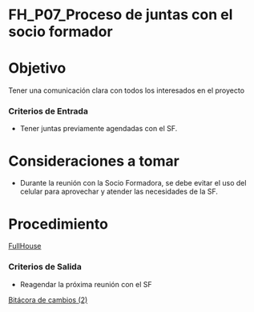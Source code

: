 # FH_P07_Proceso de juntas con el socio formador

# Objetivo

Tener una comunicación clara con todos los interesados en el proyecto

### Criterios de Entrada

- Tener juntas previamente agendadas con el SF.

# Consideraciones a tomar

- Durante la reunión con la Socio Formadora, se debe evitar el uso del celular para aprovechar y atender las necesidades de la SF.

# Procedimiento

[FullHouse](FH_P07_Proceso%20de%20juntas%20con%20el%20socio%20formador%20a9cc1116ec36447394c983ebbbfd0521/FullHouse%208334e5dcecea462594deeb475b5bc2c6.csv)

### Criterios de Salida

- Reagendar la próxima reunión con el SF

[Bitácora de cambios (2)](FH_P07_Proceso%20de%20juntas%20con%20el%20socio%20formador%20a9cc1116ec36447394c983ebbbfd0521/Bita%CC%81cora%20de%20cambios%20(2)%209350f0fbcb32437287d58f9e6fbe18a3.csv)